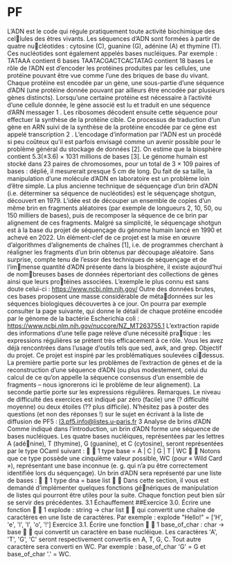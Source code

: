 # PF
L’ADN est le code qui régule pratiquement toute activité biochimique des cellules des êtres vivants. Les séquences d’ADN sont formées à partir de quatre nucléotides : cytosine (C), guanine (G), adénine (A) et thymine (T). Ces nucléotides
sont également appelés bases nucléiques. Par exemple :
TATAAA contient 6 bases
TAATACGACTCACTATAG contient 18 bases
Le rôle de l’ADN est d’encoder les protéines produites par les cellules, une protéine
pouvant être vue comme l’une des briques de base du vivant. Chaque protéine est
encodée par un gène, une sous-partie d’une séquence d’ADN (une protéine donnée
pouvant par ailleurs être encodée par plusieurs gènes distincts).
Lorsqu’une certaine protéine est nécessaire à l’activité d’une cellule donnée, le
gène associé est lu et traduit en une séquence d’ARN messager 1
. Les ribosomes
décodent ensuite cette séquence pour effectuer la synthèse de la protéine cible.
Ce processus de traduction d’un gène en ARN suivi de la synthèse de la protéine
encodée par ce gène est appelé transcription 2
.
L’encodage d’information par l”ADN est un procédé si peu coûteux qu’il est
parfois envisagé comme un avenir possible pour le problème général du stockage
de données [2]. On estime que la biosphère contient 5.3(±3.6) × 1031 millions de
bases [3]. Le génome humain est stocké dans 23 paires de chromosomes, pour un
total de 3 × 109 paires of bases : déplié, il mesurerait presque 5 cm de long.
Du fait de sa taille, la manipulation d’une molécule d’ADN en laboratoire est
un problème loin d’être simple. La plus ancienne technique de séquençage d’un
brin d’ADN (i.e. déterminer sa séquence de nucléotides) est le séquençage shotgun,
découvert en 1979. L’idée est de découper un ensemble de copies d’un même brin
en fragments aléatoires (par exemple de longueurs 2, 10, 50, ou 150 milliers de
bases), puis de recomposer la séquence de ce brin par alignement de ces fragments.
Malgré sa simplicité, le séquençage shotgun est à la base du projet de séquençage
du génome humain lancé en 1990 et achevé en 2022. Un élément-clef de ce projet est
la mise en œuvre d’algorithmes d’alignements de chaînes [1], i.e. de programmes
cherchant à réaligner les fragments d’un brin obtenus par découpage aléatoire.
Sans surprise, compte tenu de l’essor des techniques de séquençage et de l’immense quantité d’ADN présente dans la biosphère, il existe aujourd’hui de nombreuses bases de données répertoriant des collections de gènes ainsi que leurs protéines associées. L’exemple le plus connu est sans doute celui-ci :
https://www.ncbi.nlm.nih.gov/
Outre des données brutes, ces bases proposent une masse considérable de métadonnées sur les séquences biologiques découvertes à ce jour. On pourra par exemple
consulter la page suivante, qui donne le détail de chaque protéine encodée par le
génome de la bactérie Escherichia coli :
https://www.ncbi.nlm.nih.gov/nuccore/NZ_MT263755.1
L’extraction rapide des informations d’une telle page relève d’une nécessité pratique : les expressions régulières se prètent très efficacement à ce rôle. Vous les avez
déjà rencontrées dans l’usage d’outils tels que sed, awk, and grep.
Objectif du projet. Ce projet est inspiré par les problématiques soulevées cidessus. La première partie porte sur les problèmes de l’extraction de gènes et de la
reconstruction d’une séquence d’ADN (ou plus modestement, celui du calcul de ce
qu’on appelle la séquence consensus d’un ensemble de fragments – nous ignorerons
ici le problème de leur alignement). La seconde partie porte sur les expressions
régulières.
Remarques. Le niveau de difficulté des exercices est indiqué par zéro (facile)
une (? difficulté moyenne) ou deux étoiles (?? plus difficile). N’hésitez pas à poster
des questions (et non des réponses !) sur le sujet en écrivant à la liste de diffusion
de PF5 :
l3.pf5.info@listes.u-paris.fr
3 Analyse de brins d’ADN
Comme indiqué dans l’introduction, un brin d’ADN forme une séquence de
bases nucléiques. Les quatre bases nucléiques, représentées par les lettres A (adénine), T (thymine), G (guanine), et C (cytosine), seront représentées par le type
OCaml suivant :
✞ ☎
1 type base = A | C | G | T | WC
✝ ✆
Notons que ce type possède une cinquième valeur possible, WC (pour « Wild Card »),
représentant une base inconnue (e. g. qui n’a pu être correctement identifiée lors
du séquençage). Un brin d’ADN sera représenté par une liste de bases :
✞ ☎
1 type dna = base list
✝ ✆
Dans cette section, il vous est demandé d’implémenter quelques fonctions génériques de manipulation de listes qui pourront être utiles pour la suite. Chaque
fonction peut bien sûr se servir des précédentes.
3.1 Échauffement
##Exercice 3.0. Écrire une fonction
✞ ☎
1 explode : string -> char list
✝ ✆
qui convertit une chaîne de caractères en une liste de caractères. Par exemple :
explode "Hello!" = ['H', 'e', 'l', 'l', 'o', '!']
Exercice 3.1. Écrire une fonction
✞ ☎
1 base_of_char : char -> base
✝ ✆
qui convertit un caractère en base nucléique. Les caractères 'A', 'T', 'G',
'C' seront respectivement convertis en A, T, G, C. Tout autre caractère sera
converti en WC. Par exemple :
base_of_char 'G' = G et base_of_char '.' = WC.

